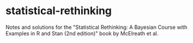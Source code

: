 # statistical-rethinking

Notes and solutions for the "Statistical Rethinking: A Bayesian Course with Examples in R and Stan (2nd edition)" book by McElreath et al.